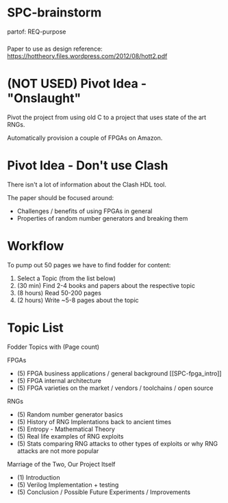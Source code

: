 # SPC-brainstorm
partof: REQ-purpose
###

Paper to use as design reference: https://hottheory.files.wordpress.com/2012/08/hott2.pdf

# (NOT USED) Pivot Idea - "Onslaught" 

Pivot the project from using old C to 
a project that uses state of the art RNGs.

Automatically provision a couple of FPGAs on Amazon.

# Pivot Idea - Don't use Clash

There isn't a lot of information about the Clash HDL
tool.

The paper should be focused around:

* Challenges / benefits of using FPGAs in general
* Properties of random number generators and breaking them

# Workflow

To pump out 50 pages we have to find fodder for content:

1. Select a Topic (from the list below)
1. (30 min) Find 2-4 books and papers about the respective topic
2. (8 hours) Read 50-200 pages
3. (2 hours) Write ~5-8 pages about the topic

# Topic List

Fodder Topics with (Page count)

FPGAs

* (5) FPGA business applications / general background [[SPC-fpga_intro]]
* (5) FPGA internal architecture
* (5) FPGA varieties on the market / vendors / toolchains / open source

RNGs

* (5) Random number generator basics
* (5) History of RNG Implentations back to ancient times
* (5) Entropy - Mathematical Theory 
* (5) Real life examples of RNG exploits
* (5) Stats comparing RNG attacks to other types of exploits
    or why RNG attacks are not more popular

Marriage of the Two, Our Project Itself

* (1) Introduction
* (5) Verilog Implementation + testing
* (5) Conclusion / Possible Future Experiments / Improvements

